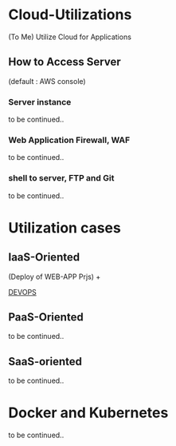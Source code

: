 # Cloud-Utilizations
(To Me) Utilize Cloud for Applications

## How to Access Server
(default : AWS console)

### Server instance
to be continued..

### Web Application Firewall, WAF
to be continued..

### shell to server, FTP and Git
to be continued..

# Utilization cases
## IaaS-Oriented
(Deploy of WEB-APP Prjs) +

[DEVOPS](https://github.com/devsacti/Cloud-Utilizations/tree/main/DEVOPS)

## PaaS-Oriented
to be continued..

## SaaS-oriented 
to be continued..

# Docker and Kubernetes
to be continued..
